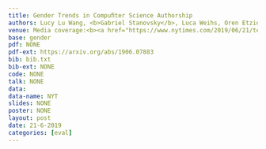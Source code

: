 ```yaml
---
title: Gender Trends in Compuﬁter Science Authorship
authors: Lucy Lu Wang, <b>Gabriel Stanovsky</b>, Luca Weihs, Oren Etzioni
venue: Media coverage:<b><a href="https://www.nytimes.com/2019/06/21/technology/gender-gap-tech-computer-science.html" target="_blank"> New York Times</a></b>, <b><a href="https://www.sciencemag.org/news/2019/06/it-could-take-118-years-female-computer-scientists-match-publishing-rates-male" target="_blank">Science</a></b>, <b><a href="https://www.axios.com/gender-inequality-computer-science-research-5440357b-6c13-4411-a373-1d3d771dfefc.html" target="_blank">AXIOS</a></b>, <b><a href="https://www.geekwire.com/2019/study-studies-suggests-men-will-still-prevail-computer-science-2100/" target="_blank">GeekWire</a></b>
base: gender
pdf: NONE
pdf-ext: https://arxiv.org/abs/1906.07883
bib: bib.txt
bib-ext: NONE
code: NONE
talk: NONE
data: 
data-name: NYT
slides: NONE
poster: NONE
layout: post
date: 21-6-2019
categories: [eval]
---
```

